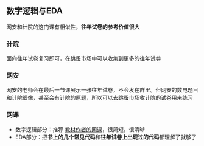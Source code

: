 ## 数字逻辑与EDA
网安和计院的这门课有相似性，**往年试卷的参考价值很大**

### 计院
面向往年试卷复习即可，在跳蚤市场中可以收集到更多的往年试卷

### 网安
网安的老师会在最后一节课展示一张往年试卷，不会发在群里。但网安的数电题目和计院很像，甚至会有计院的原题，所以可以去跳蚤市场收计院的试卷用来练习

### 网课
+ 数字逻辑部分：推荐 [教材作者的网课](https://www.bilibili.com/video/BV197411u7dZ)，很简短，很清晰
+ EDA部分：把**书上的几个常见代码**和**往年试卷上出现过的代码**都理解了就够了
